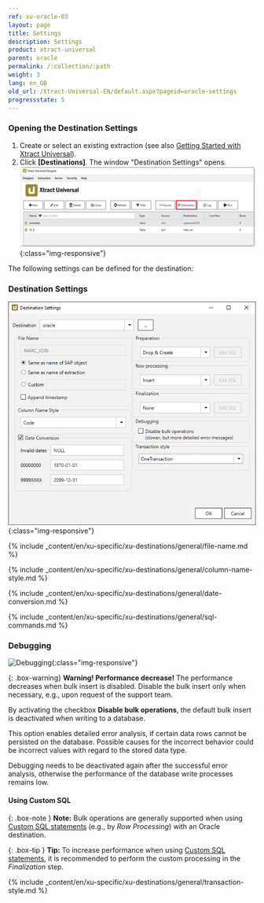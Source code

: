 ```yaml
---
ref: xu-oracle-03
layout: page
title: Settings
description: Settings
product: xtract-universal
parent: oracle
permalink: /:collection/:path
weight: 3
lang: en_GB
old_url: /Xtract-Universal-EN/default.aspx?pageid=oracle-settings
progressstate: 5
---
```

### Opening the Destination Settings
1. Create or select an existing extraction (see also [Getting Started with Xtract Universal](../../getting-started/define-a-table-extraction)).
2. Click **[Destinations]**. The window "Destination Settings" opens.
![Destination-settings](/img/content/xu/xu_designer_destination.png){:class="img-responsive"}

The following settings can be defined for the destination:  

### Destination Settings

![ext_spec_set_de_form](/img/content/oracle-configuration.png){:class="img-responsive"}


{% include _content/en/xu-specific/xu-destinations/general/file-name.md %}

{% include _content/en/xu-specific/xu-destinations/general/column-name-style.md %}

{% include _content/en/xu-specific/xu-destinations/general/date-conversion.md %}

{% include _content/en/xu-specific/xu-destinations/general/sql-commands.md %}


### Debugging

![Debugging](/img/content/debugging-bulk-insert.png){:class="img-responsive"}

{: .box-warning}
**Warning! Performance decrease!**
The performance decreases when bulk insert is disabled.
Disable the bulk insert only when necessary, e.g., upon request of the support team.


By activating the checkbox **Disable bulk operations**, 
the default bulk insert is deactivated when writing to a database.

This option enables detailed error analysis, if certain data rows cannot be persisted on the database.
Possible causes for the incorrect behavior could be incorrect values with regard to the stored data type.

Debugging needs to be deactivated again after the successful error analysis, otherwise the performance of the database write processes remains low. 

#### Using Custom SQL

{: .box-note }
**Note:** Bulk operations are generally supported when using [Custom SQL statements](#sql-commands) (e.g., by *Row Processing*) with an Oracle destination.

{: .box-tip }
**Tip:** To increase performance when using [Custom SQL statements](#sql-commands), it is recommended to perform the custom processing in the *Finalization* step.

{% include _content/en/xu-specific/xu-destinations/general/transaction-style.md %}
